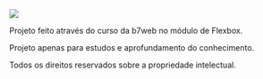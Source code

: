 <img src="./assets/images/Medcenter.gif"/>


Projeto feito através do curso da b7web no módulo de Flexbox.

Projeto apenas para estudos e aprofundamento do conhecimento.

Todos os direitos reservados sobre a propriedade intelectual.

